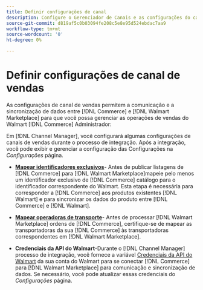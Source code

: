 ```yaml
---
title: Definir configurações de canal
description: Configure o Gerenciador de Canais e as configurações do canal de vendas para autenticação, mapeie os atributos do catálogo e as transportadoras de remessa necessárias para coordenar as operações de vendas entre [!DNL Commerce] e [!DNL Walmart Marketplace].
source-git-commit: d819af5c0b03094fe208c5e8e95d524ebdac7aa9
workflow-type: tm+mt
source-wordcount: '0'
ht-degree: 0%

---
```



# Definir configurações de canal de vendas

As configurações de canal de vendas permitem a comunicação e a sincronização de dados entre [!DNL Commerce] e [!DNL Walmart Marketplace] para que você possa gerenciar as operações de vendas do Walmart [!DNL Commerce] Administrador:

Em [!DNL Channel Manager], você configurará algumas configurações de canais de vendas durante o processo de integração. Após a integração, você pode exibir e gerenciar a configuração das Configurações na *Configurações* página.

* **[Mapear identificadores exclusivos](map-catalog-attributes.md)**- Antes de publicar listagens de [!DNL Commerce] para [!DNL Walmart Marketplace]mapeie pelo menos um identificador exclusivo de [!DNL Commerce] catálogo para o identificador correspondente do Walmart. Esta etapa é necessária para corresponder a [!DNL Commerce] aos produtos existentes [!DNL Walmart] e para sincronizar os dados do produto entre [!DNL Commerce] e [!DNL Walmart].

* **[Mapear operadoras de transporte](map-shipping-carriers.md)**- Antes de processar [!DNL Walmart Marketplace] ordens de [!DNL Commerce], certifique-se de mapear as transportadoras da sua [!DNL Commerce] às transportadoras correspondentes em [!DNL Walmart Marketplace].

* **Credenciais da API do Walmart**-Durante o [!DNL Channel Manager] processo de integração, você fornece a variável [Credenciais da API do Walmart](walmart-prerequisites.md#generate-a-walmart-marketplace-production-api-key) da sua conta do Walmart para se conectar [!DNL Commerce] para [!DNL Walmart Marketplace] para comunicação e sincronização de dados. Se necessário, você pode atualizar essas credenciais do *Configurações* página.
